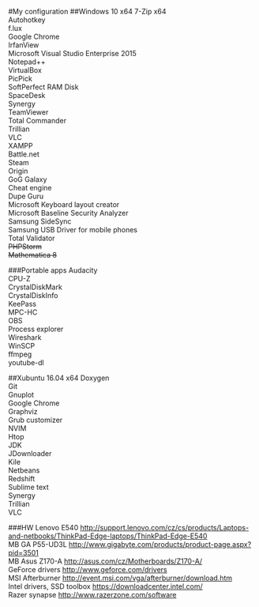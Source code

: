 #My configuration
##Windows 10 x64
7-Zip x64  
Autohotkey  
f.lux  
Google Chrome  
IrfanView  
Microsoft Visual Studio Enterprise 2015  
Notepad++  
VirtualBox  
PicPick  
SoftPerfect RAM Disk  
SpaceDesk  
Synergy  
TeamViewer  
Total Commander  
Trillian  
VLC  
XAMPP  
Battle.net  
Steam  
Origin  
GoG Galaxy  
Cheat engine  
Dupe Guru  
Microsoft Keyboard layout creator  
Microsoft Baseline Security Analyzer  
Samsung SideSync  
Samsung USB Driver for mobile phones  
Total Validator  
~~PHPStorm~~  
~~Mathematica 8~~  

###Portable apps
Audacity  
CPU-Z  
CrystalDiskMark  
CrystalDiskInfo  
KeePass  
MPC-HC  
OBS  
Process explorer  
Wireshark  
WinSCP  
ffmpeg  
youtube-dl  
  
##Xubuntu 16.04 x64
Doxygen  
Git  
Gnuplot  
Google Chrome  
Graphviz  
Grub customizer  
NVIM  
Htop  
JDK  
JDownloader  
Kile  
Netbeans  
Redshift  
Sublime text  
Synergy  
Trillian  
VLC  

###HW
Lenovo E540 http://support.lenovo.com/cz/cs/products/Laptops-and-netbooks/ThinkPad-Edge-laptops/ThinkPad-Edge-E540  
MB GA P55-UD3L http://www.gigabyte.com/products/product-page.aspx?pid=3501  
MB Asus Z170-A http://asus.com/cz/Motherboards/Z170-A/  
GeForce drivers http://www.geforce.com/drivers  
MSI Afterburner http://event.msi.com/vga/afterburner/download.htm  
Intel drivers, SSD toolbox https://downloadcenter.intel.com/  
Razer synapse http://www.razerzone.com/software  
